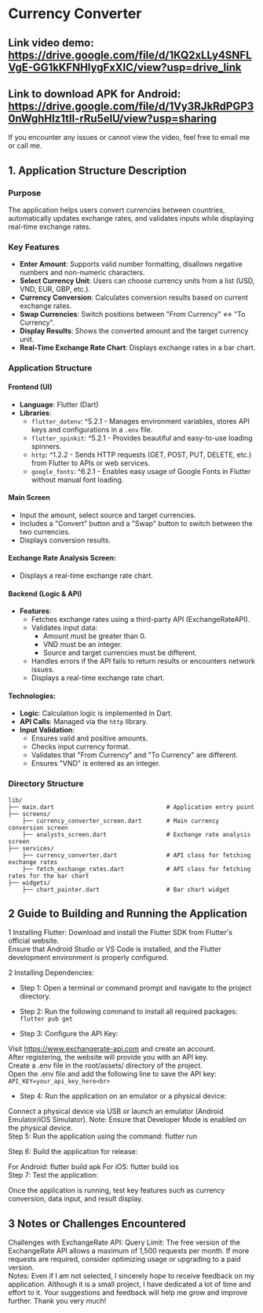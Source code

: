 # Currency Converter

## Link video demo: https://drive.google.com/file/d/1KQ2xLLy4SNFLVgE-GG1kKFNHlygFxXIC/view?usp=drive_link
## Link to download APK for Android: https://drive.google.com/file/d/1Vy3RJkRdPGP30nWghHIz1tll-rRu5elU/view?usp=sharing
If you encounter any issues or cannot view the video, feel free to email me or call me.

## 1. Application Structure Description

### Purpose
The application helps users convert currencies between countries, automatically updates exchange rates, and validates inputs while displaying real-time exchange rates.

### Key Features
- **Enter Amount**: Supports valid number formatting, disallows negative numbers and non-numeric characters.  
- **Select Currency Unit**: Users can choose currency units from a list (USD, VND, EUR, GBP, etc.).  
- **Currency Conversion**: Calculates conversion results based on current exchange rates.  
- **Swap Currencies**: Switch positions between "From Currency" ↔ "To Currency".  
- **Display Results**: Shows the converted amount and the target currency unit.  
- **Real-Time Exchange Rate Chart**: Displays exchange rates in a bar chart.

### Application Structure

#### Frontend (UI)
- **Language**: Flutter (Dart)  
- **Libraries**:  
  - `flutter_dotenv`: ^5.2.1 - Manages environment variables, stores API keys and configurations in a `.env` file.  
  - `flutter_spinkit`: ^5.2.1 - Provides beautiful and easy-to-use loading spinners.  
  - `http`: ^1.2.2 - Sends HTTP requests (GET, POST, PUT, DELETE, etc.) from Flutter to APIs or web services.  
  - `google_fonts`: ^6.2.1 - Enables easy usage of Google Fonts in Flutter without manual font loading.  

#### Main Screen
- Input the amount, select source and target currencies.  
- Includes a "Convert" button and a "Swap" button to switch between the two currencies.  
- Displays conversion results.  
#### Exchange Rate Analysis Screen:  
- Displays a real-time exchange rate chart.  
#### Backend (Logic & API)

- **Features**:  
  - Fetches exchange rates using a third-party API (ExchangeRateAPI).  
  - Validates input data:  
    - Amount must be greater than 0.  
    - VND must be an integer.  
    - Source and target currencies must be different.  
  - Handles errors if the API fails to return results or encounters network issues.  
  - Displays a real-time exchange rate chart. 

#### Technologies:
- **Logic**: Calculation logic is implemented in Dart.  
- **API Calls**: Managed via the `http` library.  
- **Input Validation**:  
  - Ensures valid and positive amounts.  
  - Checks input currency format.  
  - Validates that "From Currency" and "To Currency" are different.  
  - Ensures "VND" is entered as an integer.  

### Directory Structure
```plaintext
lib/  
├── main.dart                                # Application entry point  
├── screens/  
    ├── currency_converter_screen.dart       # Main currency conversion screen  
    ├── analysts_screen.dart                 # Exchange rate analysis screen  
├── services/  
    ├── currency_converter.dart              # API class for fetching exchange rates  
    ├── fetch_exchange_rates.dart            # API class for fetching rates for the bar chart  
├── widgets/  
    ├── chart_painter.dart                   # Bar chart widget  

```
## 2 Guide to Building and Running the Application
1 Installing Flutter:
Download and install the Flutter SDK from Flutter's official website.<br> Ensure that Android Studio or VS Code is installed, and the Flutter development environment is properly configured.<br>

2 Installing Dependencies: <br>
- Step 1: Open a terminal or command prompt and navigate to the project directory.<br>

- Step 2: Run the following command to install all required packages:
```flutter pub get```<br>

- Step 3: Configure the API Key:

Visit https://www.exchangerate-api.com and create an account.<br>
After registering, the website will provide you with an API key.<br>
Create a .env file in the root/assets/ directory of the project.<br>
Open the .env file and add the following line to save the API key:
```API_KEY=your_api_key_here<br>```
- Step 4: Run the application on an emulator or a physical device:

Connect a physical device via USB or launch an emulator (Android Emulator/iOS Simulator).
Note: Ensure that Developer Mode is enabled on the physical device.<br>
Step 5: Run the application using the command:
flutter run<br>

Step 6: Build the application for release:

For Android: flutter build apk
For iOS: flutter build ios<br>
Step 7: Test the application:

Once the application is running, test key features such as currency conversion, data input, and result display.<br>
## 3 Notes or Challenges Encountered
Challenges with ExchangeRate API:
Query Limit: The free version of the ExchangeRate API allows a maximum of 1,500 requests per month. If more requests are required, consider optimizing usage or upgrading to a paid version.<br>
Notes:
Even if I am not selected, I sincerely hope to receive feedback on my application. Although it is a small project, I have dedicated a lot of time and effort to it. Your suggestions and feedback will help me grow and improve further. Thank you very much!<br>

